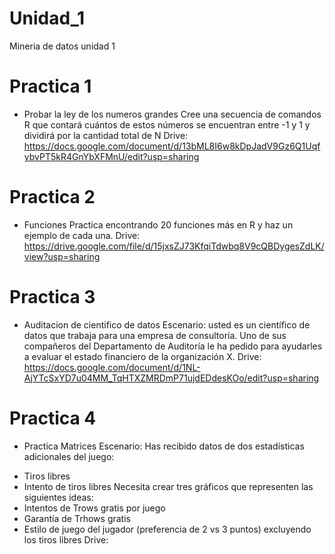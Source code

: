 # Unidad_1
Mineria de datos unidad 1

# Practica 1
- Probar la ley de los numeros grandes
Cree una secuencia de comandos R que contará cuántos de estos 
números se encuentran entre -1 y 1 y dividirá por la cantidad total de N
Drive: https://docs.google.com/document/d/13bML8I6w8kDpJadV9Gz6Q1UqfybvPT5kR4GnYbXFMnU/edit?usp=sharing

# Practica 2
- Funciones
Practica encontrando 20 funciones más en R y haz un ejemplo de cada una.
Drive: https://drive.google.com/file/d/15jxsZJ73KfqiTdwbq8V9cQBDygesZdLK/view?usp=sharing

# Practica 3
- Auditacion de cientifico de datos
Escenario: usted es un científico de datos que trabaja para una empresa de consultoría.
Uno de sus compañeros del Departamento de Auditoría le ha pedido
para ayudarles a evaluar el estado financiero de la organización X.
Drive: https://docs.google.com/document/d/1NL-AjYTcSxYD7u04MM_TqHTXZMRDmP71ujdEDdesKOo/edit?usp=sharing

# Practica 4
- Practica Matrices
Escenario: Has recibido datos de dos estadísticas adicionales del juego:
* Tiros libres
* Intento de tiros libres
Necesita crear tres gráficos que representen las siguientes ideas:
* Intentos de Trows gratis por juego
* Garantía de Trhows gratis
* Estilo de juego del jugador (preferencia de 2 vs 3 puntos) excluyendo los tiros libres
Drive: 